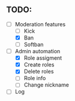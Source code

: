 ## TODO:

- [ ] Moderation features
  - [ ] Kick
  - [x] Ban
  - [ ] Softban
- [ ] Admin automation
  - [x] Role assigment
  - [x] Create roles
  - [x] Delete roles
  - [ ] Role info
  - [ ] Change nickname
- [ ] Log
